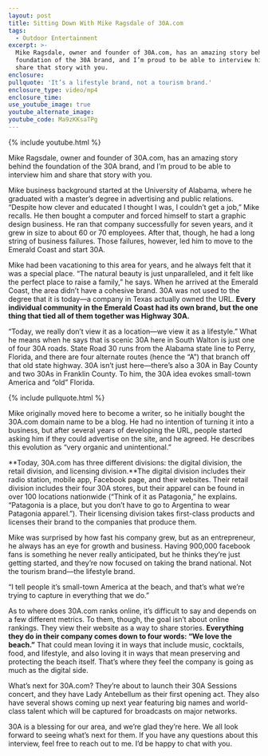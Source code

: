 ```yaml
---
layout: post
title: Sitting Down With Mike Ragsdale of 30A.com
tags:
  - Outdoor Entertainment
excerpt: >-
  Mike Ragsdale, owner and founder of 30A.com, has an amazing story behind the
  foundation of the 30A brand, and I’m proud to be able to interview him and
  share that story with you.
enclosure:
pullquote: 'It’s a lifestyle brand, not a tourism brand.'
enclosure_type: video/mp4
enclosure_time:
use_youtube_image: true
youtube_alternate_image:
youtube_code: Ma9zKKsaTPg
---
```



{% include youtube.html %}

Mike Ragsdale, owner and founder of 30A.com, has an amazing story behind the foundation of the 30A brand, and I’m proud to be able to interview him and share that story with you.

Mike business background started at the University of Alabama, where he graduated with a master’s degree in advertising and public relations. “Despite how clever and educated I thought I was, I couldn’t get a job,” Mike recalls. He then bought a computer and forced himself to start a graphic design business. He ran that company successfully for seven years, and it grew in size to about 60 or 70 employees. After that, though, he had a long string of business failures. Those failures, however, led him to move to the Emerald Coast and start 30A.

Mike had been vacationing to this area for years, and he always felt that it was a special place. “The natural beauty is just unparalleled, and it felt like the perfect place to raise a family,” he says. When he arrived at the Emerald Coast, the area didn’t have a cohesive brand. 30A was not used to the degree that it is today—a company in Texas actually owned the URL. **Every individual community in the Emerald Coast had its own brand, but the one thing that tied all of them together was Highway 30A.**

“Today, we really don’t view it as a location—we view it as a lifestyle.” What he means when he says that is scenic 30A here in South Walton is just one of four 30A roads. State Road 30 runs from the Alabama state line to Perry, Florida, and there are four alternate routes (hence the “A”) that branch off that old state highway. 30A isn’t just here—there’s also a 30A in Bay County and two 30As in Franklin County. To him, the 30A idea evokes small-town America and “old” Florida.

{% include pullquote.html %}

Mike originally moved here to become a writer, so he initially bought the 30A.com domain name to be a blog. He had no intention of turning it into a business, but after several years of developing the URL, people started asking him if they could advertise on the site, and he agreed. He describes this evolution as “very organic and unintentional.”

**Today, 30A.com has three different divisions: the digital division, the retail division, and licensing division.**The digital division includes their radio station, mobile app, Facebook page, and their websites. Their retail division includes their four 30A stores, but their apparel can be found in over 100 locations nationwide (“Think of it as Patagonia,” he explains. “Patagonia is a place, but you don’t have to go to Argentina to wear Patagonia apparel.”). Their licensing division takes first-class products and licenses their brand to the companies that produce them.

Mike was surprised by how fast his company grew, but as an entrepreneur, he always has an eye for growth and business. Having 900,000 facebook fans is something he never really anticipated, but he thinks they’re just getting started, and they’re now focused on taking the brand national. Not the tourism brand—the lifestyle brand.

“I tell people it’s small-town America at the beach, and that’s what we’re trying to capture in everything that we do.”

As to where does 30A.com ranks online, it’s difficult to say and depends on a few different metrics. To them, though, the goal isn’t about online rankings. They view their website as a way to share stories. **Everything they do in their company comes down to four words: “We love the beach.”** That could mean loving it in ways that include music, cocktails, food, and lifestyle, and also loving it in ways that mean preserving and protecting the beach itself. That’s where they feel the company is going as much as the digital side.

What’s next for 30A.com? They’re about to launch their 30A Sessions concert, and they have Lady Antebellum as their first opening act. They also have several shows coming up next year featuring big names and world-class talent which will be captured for broadcasts on major networks.

30A is a blessing for our area, and we’re glad they’re here. We all look forward to seeing what’s next for them. If you have any questions about this interview, feel free to reach out to me. I’d be happy to chat with you.